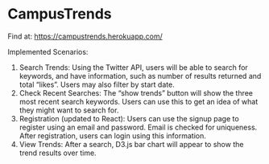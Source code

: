 # CampusTrends

Find at: https://campustrends.herokuapp.com/

Implemented Scenarios:

1.	Search Trends:
    	Using the Twitter API, users will be able to search for keywords, and have information, such as number of results returned and total “likes”. Users may also filter by start date.
2.	Check Recent Searches:
    	The “show trends” button will show the three most recent search keywords. Users can use this to get an idea of what they might want to search for.
3.	Registration (updated to React):
        Users can use the signup page to register using an email and password. Email is checked for uniqueness. After registration, users can login using this information.
4.	View Trends:
    After a search, D3.js bar chart will appear to show the trend results over time.